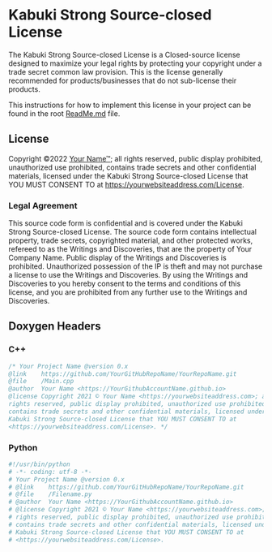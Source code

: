 # Kabuki Strong Source-closed License

The Kabuki Strong Source-closed License is a Closed-source license designed to maximize your legal rights by protecting your copyright under a trade secret common law provision. This is the license generally recommended for products/businesses that do not sub-license their products.

This instructions for how to implement this license in your project can be found in the root [ReadMe.md](readme.md) file.

## License

Copyright ©2022 [Your Name™](https://yourwebsiteaddress.com); all rights reserved, public display prohibited, unauthorized use prohibited, contains trade secrets and other confidential materials, licensed under the Kabuki Strong Source-closed License that YOU MUST CONSENT TO at <https://yourwebsiteaddress.com/License>.

### Legal Agreement

This source code form is confidential and is covered under the Kabuki Strong Source-closed License. The source code form contains intellectual property, trade secrets, copyrighted material, and other protected works, refereed to as the Writings and Discoveries, that are the property of Your Company Name. Public display of the Writings and Discoveries is prohibited. Unauthorized possession of the IP is theft and may not purchase a license to use the Writings and Discoveries. By using the Writings and Discoveries to you hereby consent to the terms and conditions of this license, and you are prohibited from any further use to the Writings and Discoveries.

## Doxygen Headers

### C++ 

```C++
/* Your Project Name @version 0.x
@link    https://github.com/YourGitHubRepoName/YourRepoName.git
@file    /Main.cpp
@author  Your Name <https://YourGithubAccountName.github.io>
@license Copyright 2021 © Your Name <https://yourwebsiteaddress.com>; all 
rights reserved, public display prohibited, unauthorized use prohibited, 
contains trade secrets and other confidential materials, licensed under the 
Kabuki Strong Source-closed License that YOU MUST CONSENT TO at 
<https://yourwebsiteaddress.com/License>. */
```

### Python

```Python
#!/usr/bin/python
# -*- coding: utf-8 -*-
# Your Project Name @version 0.x
# @link    https://github.com/YourGitHubRepoName/YourRepoName.git
# @file    /Filename.py
# @author  Your Name <https://YourGithubAccountName.github.io>
# @license Copyright 2021 © Your Name <https://yourwebsiteaddress.com>; all 
# rights reserved, public display prohibited, unauthorized use prohibited, 
# contains trade secrets and other confidential materials, licensed under the 
# Kabuki Strong Source-closed License that YOU MUST CONSENT TO at 
# <https://yourwebsiteaddress.com/License>.
```
